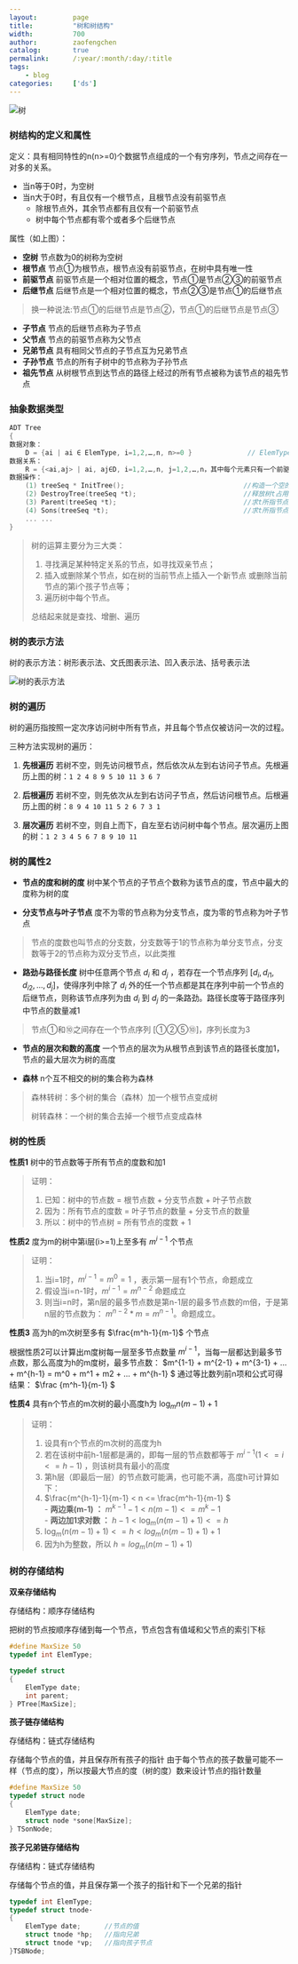 ```yaml
---
layout:         page
title:          "树和树结构"
width:          700
author:         zaofengchen
catalog:        true
permalink:      /:year/:month/:day/:title
tags:
    - blog
categories:     ['ds']
---
```


<!-- 渲染公式 -->
<script src="{{ site.url }}/static/js/MathJax.js?config=TeX-AMS-MML_HTMLorMML" type="text/javascript"></script>
<script type="text/x-mathjax-config">
    MathJax.Hub.Config({
        tex2jax: {
        skipTags: ['script', 'noscript', 'style', 'textarea', 'pre'],
        inlineMath: [['$','$']]
        }
    });
</script>
<!-- 渲染公式 -->

<img src="http://tva4.sinaimg.cn/large/7d4c6366gy1ggkhkeo6j9j20go0b40ty.jpg" alt="树" width="{{ page.width}}" align="bottom" />

### 树结构的定义和属性
定义：具有相同特性的n(n>=0)个数据节点组成的一个有穷序列，节点之间存在一对多的关系。
- 当n等于0时，为空树
- 当n大于0时，有且仅有一个根节点，且根节点没有前驱节点
    - 除根节点外，其余节点都有且仅有一个前驱节点
    - 树中每个节点都有零个或者多个后继节点


属性（如上图）：
- **空树** 节点数为0的树称为空树
- **根节点** 节点①为根节点，根节点没有前驱节点，在树中具有唯一性
- **前驱节点** 前驱节点是一个相对位置的概念，节点①是节点②③的前驱节点
- **后继节点** 后继节点是一个相对位置的概念，节点②③是节点①的后继节点
>换一种说法:节点①的后继节点是节点②，节点①的后继节点是节点③
- **子节点** 节点的后继节点称为子节点
- **父节点** 节点的前驱节点称为父节点
- **兄弟节点** 具有相同父节点的子节点互为兄弟节点
- **子孙节点** 节点的所有子树中的节点称为子孙节点
- **祖先节点** 从树根节点到达节点的路径上经过的所有节点被称为该节点的祖先节点




### 抽象数据类型
```C
ADT Tree
{
数据对象：
    D = {ai | ai ∈ ElemType, i=1,2,…,n, n>=0 }              // ElemType为类型标识符
数据关系：
    R = {<ai,aj> | ai, aj∈D, i=1,2,…,n, j=1,2,…,n，其中每个元素只有一个前驱节点 ，可以有零个或多个后继节点，有且仅有一个元素（根节点）没有前驱节点 }
数据操作：
    (1) treeSeq * InitTree();                              //构造一个空的树t      
    (2) DestroyTree(treeSeq *t);                           //释放树t占用的内存空间      
    (3) Parent(treeSeq *t);                                //求t所指节点的双亲结点      
    (4) Sons(treeSeq *t);                                  //求t所指节点的子孙节点      
    ... ...
}
```
>树的运算主要分为三大类：
>1. 寻找满足某种特定关系的节点，如寻找双亲节点；
>2. 插入或删除某个节点，如在树的当前节点上插入一个新节点 或删除当前节点的第i个孩子节点等；
>3. 遍历树中每个节点。
>
>总结起来就是查找、增删、遍历


### 树的表示方法

树的表示方法：树形表示法、文氏图表示法、凹入表示法、括号表示法

<img src="http://tva4.sinaimg.cn/large/7d4c6366gy1ggkigwbmk7j20m709cabq.jpg" alt="树的表示方法" width="{{ page.width}}" align="bottom" />


### 树的遍历
树的遍历指按照一定次序访问树中所有节点，并且每个节点仅被访问一次的过程。

三种方法实现树的遍历：
1. **先根遍历**
若树不空，则先访问根节点，然后依次从左到右访问子节点。先根遍历上图的树：`1 2 4 8 9 5 10 11 3 6 7`

2. **后根遍历**
若树不空，则先依次从左到右访问子节点，然后访问根节点。后根遍历上图的树：`8 9 4 10 11 5 2 6 7 3 1`

3. **层次遍历**
若树不空，则自上而下，自左至右访问树中每个节点。层次遍历上图的树：`1 2 3 4 5 6 7 8 9 10 11`


### 树的属性2
- **节点的度和树的度** 树中某个节点的子节点个数称为该节点的度，节点中最大的度称为树的度

- **分支节点与叶子节点** 度不为零的节点称为分支节点，度为零的节点称为叶子节点
>节点的度数也叫节点的分支数，分支数等于1的节点称为单分支节点，分支数等于2的节点称为双分支节点，以此类推

- **路劲与路径长度** 树中任意两个节点 $d_i$ 和 $d_j$ ，若存在一个节点序列 $[d_i,d_{i1},d_{i2},...,d_j]$，使得序列中除了 $d_i$ 外的任一个节点都是其在序列中前一个节点的后继节点，则称该节点序列为由 $d_i$ 到 $d_j$ 的一条路劲。路径长度等于路径序列中节点的数量减1
>节点①和⑩之间存在一个节点序列 [①②⑤⑩]，序列长度为3 

- **节点的层次和数的高度** 一个节点的层次为从根节点到该节点的路径长度加1，节点的最大层次为树的高度


- **森林** n个互不相交的树的集合称为森林    
>森林转树：多个树的集合（森林）加一个根节点变成树
>
>树转森林：一个树的集合去掉一个根节点变成森林

### 树的性质
**性质1** 树中的节点数等于所有节点的度数和加1

>证明：
>1. 已知：树中的节点数 = 根节点数 + 分支节点数 + 叶子节点数
>2. 因为：所有节点的度数 = 叶子节点的数量 + 分支节点的数量
>3. 所以：树中的节点树 = 所有节点的度数 + 1

**性质2** 度为m的树中第i层(i>=1)上至多有 $m^{i-1}$ 个节点

>证明：
>1. 当i=1时，$m^{i-1}=m^0=1$ ，表示第一层有1个节点，命题成立
>2. 假设当i=n-1时，$m^{i-1}=m^{n-2}$ 命题成立
>3. 则当i=n时，第n层的最多节点数是第n-1层的最多节点数的m倍，于是第n层的节点数为： $m^{n-2}*m=m^{n-1}$。命题成立。

**性质3** 高为h的m次树至多有 $\frac{m^h-1}{m-1}$ 个节点

根据性质2可以计算出m度树每一层至多节点数量 $m^{i-1}$，当每一层都达到最多节点数，那么高度为h的m度树，最多节点数：
$m^{1-1} + m^{2-1} + m^{3-1} + ... + m^{h-1} = m^0 + m^1 + m2 + ... + m^{h-1} $
通过等比数列前n项和公式可得结果： $\frac {m^h-1}{m-1} $

**性质4** 具有n个节点的m次树的最小高度h为 $\log_{m}n(m-1)+1$

>证明：
>1. 设具有n个节点的m次树的高度为h
>2. 若在该树中前h-1层都是满的，即每一层的节点数都等于 $m^{i-1} (1<=i<=h-1)$ ，则该树具有最小的高度
>3. 第h层（即最后一层）的节点数可能满，也可能不满，高度h可计算如下：
>4. $\frac{m^{h-1}-1}{m-1} < n <= \frac{m^h-1}{m-1} $   
    - **两边乘(m-1) ：**   $m^{k-1}-1 < n(m-1) <= m^{k}-1$     
    - **两边加1求对数 ：**    $h-1 < \log_m(n(m-1)+1) <= h$
>5. $\log_m(n(m-1)+1) <= h < log_m(n(m-1)+1)+1$
>6. 因为h为整数，所以 $h=log_m(n(m-1)+1)$


### 树的存储结构

**双亲存储结构**

存储结构：顺序存储结构

把树的节点按顺序存储到每一个节点，节点包含有值域和父节点的索引下标

```C
#define MaxSize 50
typedef int ElemType;

typedef struct
{
    ElemType date;
    int parent;
} PTree[MaxSize];
```

**孩子链存储结构**

存储结构：链式存储结构

存储每个节点的值，并且保存所有孩子的指针
由于每个节点的孩子数量可能不一样（节点的度），所以按最大节点的度（树的度）数来设计节点的指针数量

```C
#define MaxSize 50
typedef struct node
{
    ElemType date;
    struct node *sone[MaxSize];
} TSonNode;
```

**孩子兄弟链存储结构**

存储结构：链式存储结构

存储每个节点的值，并且保存第一个孩子的指针和下一个兄弟的指针

```C
typedef int ElemType;
typedef struct tnode·
{
    ElemType date;      //节点的值
    struct tnode *hp;   //指向兄弟
    struct tnode *vp;   //指向孩子节点
}TSBNode;
```